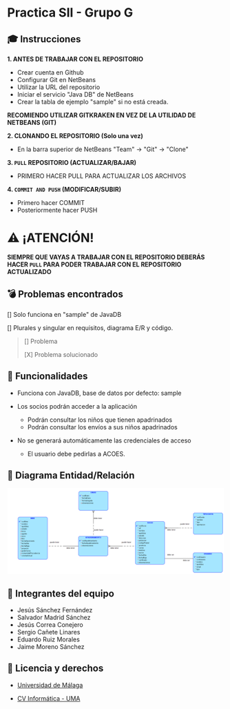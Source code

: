 # Practica SII - Grupo G

## :mortar_board: Instrucciones
**1. ANTES DE TRABAJAR CON EL REPOSITORIO**
 - Crear cuenta en Github
 - Configurar Git en NetBeans
  - Utilizar la URL del repositorio
 - Iniciar el servicio "Java DB" de NetBeans
 - Crear la tabla de ejemplo "sample" si no está creada.
 
 **RECOMIENDO UTILIZAR GITKRAKEN EN VEZ DE LA UTILIDAD DE NETBEANS (GIT)**

**2. CLONANDO EL REPOSITORIO (Solo una vez)**
 - En la barra superior de NetBeans "Team" -> "Git" -> "Clone"

**3. `PULL` REPOSITORIO (ACTUALIZAR/BAJAR)**
 - PRIMERO HACER PULL PARA ACTUALIZAR LOS ARCHIVOS
 
**4. `COMMIT AND PUSH` (MODIFICAR/SUBIR)**
 - Primero hacer COMMIT
 - Posteriormente hacer PUSH

# :warning: ¡ATENCIÓN!
**SIEMPRE QUE VAYAS A TRABAJAR CON EL REPOSITORIO DEBERÁS HACER `PULL` PARA PODER TRABAJAR CON EL REPOSITORIO ACTUALIZADO**

## :bomb: Problemas encontrados

[] Solo funciona en "sample" de JavaDB

[] Plurales y singular en requisitos, diagrama E/R y código.

> [] Problema
> 
> [X] Problema solucionado

## :rocket: Funcionalidades

- Funciona con JavaDB, base de datos por defecto: sample

- Los socios podrán acceder a la aplicación
  - Podrán consultar los niños que tienen apadrinados
  - Podrán consultar los envíos a sus niños apadrinados
  
- No se generará automáticamente las credenciales de acceso
  - El usuario debe pedirlas a ACOES.

## :hammer: Diagrama Entidad/Relación

![Diagrama E/R](https://github.com/JSanchezFDZ/SII_Practicas/blob/master/Entrega%201/Modelo%20E-R/Modelo%20E-R.png?raw=true)

## :grimacing: Integrantes del equipo
- Jesús Sánchez Fernández
- Salvador Madrid Sánchez
- Jesús Correa Conejero
- Sergio Cañete Linares
- Eduardo Ruiz Morales
- Jaime Moreno Sánchez

## :pencil: Licencia y derechos

* [Universidad de Málaga](https://www.uma.es)

* [CV Informática - UMA](https://informatica.cv.uma.es)
